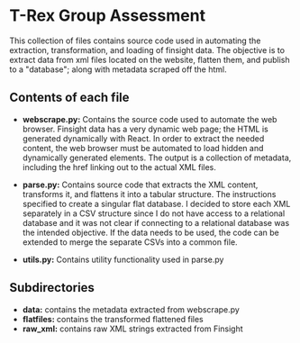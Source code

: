# T-Rex Group Assessment

This collection of files contains source code used in automating the extraction, transformation, and loading of finsight data. The objective is to extract data from xml files located on the website, flatten them, and publish to a "database"; along with metadata scraped off the html. 

## Contents of each file

- **webscrape.py:** Contains the source code used to automate the web browser. Finsight data has a very dynamic web page; the HTML is generated dynamically with React. In order to extract the needed content, the web browser must be automated to load hidden and dynamically generated elements. The output is a collection of metadata, including the href linking out to the actual XML files.

- **parse.py:** Contains source code that extracts the XML content, transforms it, and flattens it into a tabular structure. The instructions specified to create a singular flat database. I decided to store each XML separately in a CSV structure since I do not have access to a relational database and it was not clear if connecting to a relational database was the intended objective. If the data needs to be used, the code can be extended to merge the separate CSVs into a common file. 

- **utils.py:** Contains utility functionality used in parse.py

## Subdirectories

- **data:** contains the metadata extracted from webscrape.py
- **flatfiles:** contains the transformed flattened files
- **raw_xml:** contains raw XML strings extracted from Finsight